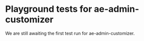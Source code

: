 # Playground tests for ae-admin-customizer
We are still awaiting the first test run for ae-admin-customizer.
